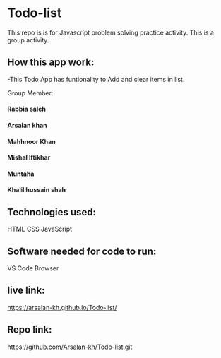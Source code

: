 # Todo-list
This repo is is for Javascript problem solving practice activity. This is a group activity.



## How this app work:
-This Todo App has funtionality to Add and clear items in  list.

Group Member:
#### Rabbia saleh

#### Arsalan khan

#### Mahhnoor Khan

#### Mishal Iftikhar

#### Muntaha

#### Khalil hussain shah
## Technologies used:
HTML CSS JavaScript

## Software needed for code to run:
VS Code Browser

## live link:
https://arsalan-kh.github.io/Todo-list/

## Repo link:
https://github.com/Arsalan-kh/Todo-list.git
